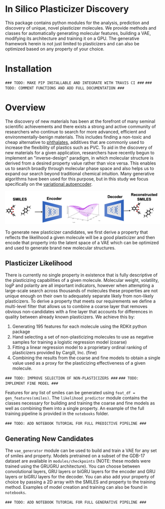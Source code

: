 # In Silico Plasticizer Discovery
This package contains python modules for the analysis, prediction and discovery of unique, novel plasticizer molecules. We provide methods and classes for automatically generating molecular features, building a VAE, modifying its architecture and training it on a GPU. The generative framework herein is not just limited to plasticizers and can also be optimized based on any property of your choice.

# Installation
`### TODO: MAKE PIP INSTALLABLE AND INTEGRATE WITH TRAVIS CI ###`
`### TODO: COMMENT FUNCTIONS AND ADD FULL DOCUMENTATION ###`

# Overview
The discovery of new materials has been at the forefront of many seminal scientific achievements and there exists a strong and active community of researchers who continue to search for more advanced, efficient and environmentally-benign materials. This includes finding a non-toxic and cheap alternative to [phthalates](https://www.theguardian.com/lifeandstyle/2015/feb/10/phthalates-plastics-chemicals-research-analysis), additives that are commonly used to increase the flexibility of plastics such as PVC. To aid in the discovery of new materials for a given application, researchers have recently begun to implement an "inverse-design" paradigm, in which molecular structure is derived from a desired property value rather than vice versa. This enables us to search broadly through molecular phase space and also helps us to expand our search beyond traditional chemical intuition. Many generative algorithms have been used for this purpose, but in this study we focus specifically on the [variational autoencoder](https://jaan.io/what-is-variational-autoencoder-vae-tutorial/).

![VAE Diagram](/docs/readme_figs/vae_diagram.png)

To generate new plasticizer candidates, we first derive a property that reflects the likelihood a given molecule will be a good plasticizer and then encode that property into the latent space of a VAE which can be optimized and used to generate brand new molecular structures.

## Plasticizer Likelihood
There is currently no single property in existence that is fully descriptive of the plasticizing capabilities of a given molecule. Molecular weight, volatility, logP and polarity are all important indicators, however when attempting a large-scale search across thousands of molecules these properties are not unique enough on their own to adequately separate likely from non-likely plasticizers. To derive a property that meets our requirements we define a multi-level filter that allows us to combine a coarse layer that removes obvious non-candidates with a fine layer that accounts for differences in quality between already known plasticizers. We achieve this by:
1. Generating 195 features for each molecule using the RDKit python package
2. Hand selecting a set of non-plasticizing molecules to use as negative samples for training a logistic regression model (coarse)
3. Fitting a linear regression model to a proprietary ordinal ranking of plasticizers provided by Cargill, Inc. (fine)
4. Combining the results from the coarse and fine models to obtain a single value used as a proxy for the plasticizing effectiveness of a given molecule.

`### TODO: IMPROVE SELECTION OF NON-PLASTICIZERS ###`
`### TODO: IMPLEMENT FINE MODEL ###`

Features for any list of smiles can be generated using `feat_df = gen_features(smiles)`. The `likelihood_predictor` module contains the classes necessary for building and training the coarse and fine models as well as combining them into a single property. An example of the full training pipeline is provided in the `notebooks` folder.

`### TODO: ADD NOTEBOOK TUTORIAL FOR FULL PREDICTIVE PIPELINE ###`

## Generating New Candidates
The `vae_generator` module can be used to build and train a VAE for any set of smiles and property. Models pretrained on a subset of the GDB-17 dataset are available in `modules/checkpoints` (NOTE: these models were trained using the GRUGRU architecture). You can choose between convolutional layers, GRU layers or biGRU layers for the encoder and GRU layers or biGRU layers for the decoder. You can also add your property of choice by passing a 2D array with the SMILES and property to the training method. Examples of model creation and training can also be found in `notebooks`.

`### TODO: ADD NOTEBOOK TUTORIAL FOR FULL GENERATIVE PIPELINE ###`
